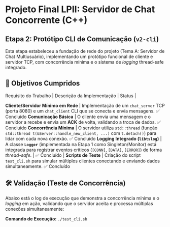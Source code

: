 # Projeto Final LPII: Servidor de Chat Concorrente (C++)

## Etapa 2: Protótipo CLI de Comunicação (`v2-cli`)


Esta etapa estabeleceu a fundação de rede do projeto (Tema A: Servidor de Chat Multiusuário), implementando um protótipo funcional de cliente e servidor TCP, com concorrência mínima e o sistema de *logging* thread-safe integrado.



## 🎯 Objetivos Cumpridos

 Requisito do Trabalho | Descrição da Implementação | Status |

 **Cliente/Servidor Mínimo em Rede** | Implementação de um `chat_server` TCP (porta 8080) e um `chat_client` CLI que se conecta e envia mensagens.  ✅ Concluído 
 **Comunicação Básica** | O cliente envia uma mensagem e o servidor a recebe e envia um **ACK** de volta, validando a troca de dados. ✅ Concluído 
 **Concorrência Mínima** | O servidor utiliza `std::thread` (função `std::thread t(&Server::handle_new_client, ...)` com `t.detach()`) para lidar com cada nova conexão.  ✅ Concluído 
 **Logging Integrado (`libtslog`)** | A classe **`Logger`** (implementada na Etapa 1 como Singleton/Monitor) está integrada para registrar eventos críticos (`[CONN]`, `[DATA]`, `[ERROR]`) de forma *thread-safe*. | ✅ Concluído |
 **Scripts de Teste** | Criação do script `test_cli.sh` para simular múltiplos clientes conectando e enviando dados simultaneamente.  ✅ Concluído 


## 🛠️ Validação (Teste de Concorrência)

Abaixo está o log de execução que demonstra a concorrência mínima e o *logging* em ação, validando que o servidor aceita e processa múltiplas conexões simultaneamente:

**Comando de Execução:** `./test_cli.sh`